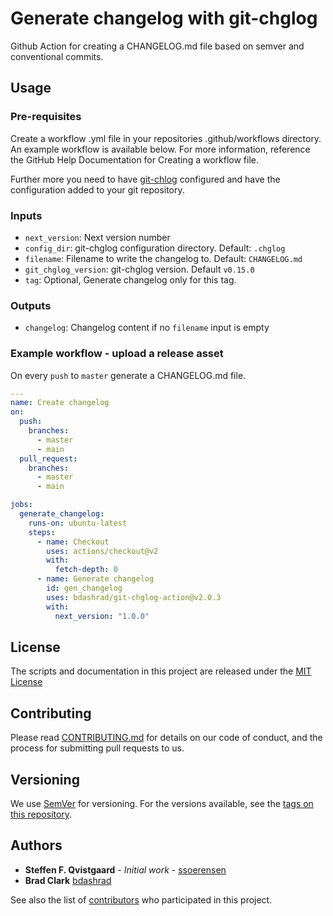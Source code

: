 # Generate changelog with git-chglog

Github Action for creating a CHANGELOG.md file based on semver and conventional commits.

## Usage
### Pre-requisites
Create a workflow .yml file in your repositories .github/workflows directory. An example workflow is available below. For more information, reference the GitHub Help Documentation for Creating a workflow file.

Further more you need to have [git-chlog](https://github.com/git-chglog/git-chglog) configured and have the configuration added to your git repository.

### Inputs
 - `next_version`: Next version number
 - `config_dir`: git-chglog configuration directory. Default: `.chglog`
 - `filename`: Filename to write the changelog to. Default: `CHANGELOG.md`
 - `git_chglog_version`: git-chglog version. Default `v0.15.0`
 - `tag`: Optional, Generate changelog only for this tag.

### Outputs
 - `changelog`: Changelog content if no `filename` input is empty

### Example workflow - upload a release asset
On every `push` to `master` generate a CHANGELOG.md file.

```yaml
---
name: Create changelog
on: 
  push:
    branches:
      - master
      - main
  pull_request:
    branches:
      - master
      - main

jobs:
  generate_changelog:
    runs-on: ubuntu-latest
    steps:
      - name: Checkout
        uses: actions/checkout@v2
        with:
          fetch-depth: 0
      - name: Generate changelog
        id: gen_changelog
        uses: bdashrad/git-chglog-action@v2.0.3
        with:
          next_version: "1.0.0"
```

## License

The scripts and documentation in this project are released under the [MIT License](LICENSE)

## Contributing

Please read [CONTRIBUTING.md](CONTRIBUTING.md) for details on our code of conduct, and the process for submitting pull requests to us.

## Versioning

We use [SemVer](http://semver.org/) for versioning. For the versions available, see the [tags on this repository](https://github.com/bdashrad/git-chglog-action/tags). 

## Authors

- **Steffen F. Qvistgaard** - *Initial work* - [ssoerensen](https://github.com/ssoerensen)
- **Brad Clark** [bdashrad](https://github.com/bdashrad)

See also the list of [contributors](https://github.com/bdashrad/git-chglog-action/contributors) who participated in this project.
